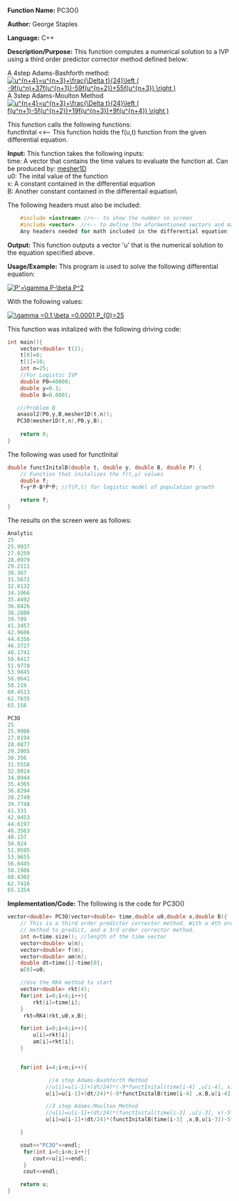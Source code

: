 **Function Name:**          PC3O()

**Author:** George Staples

**Language:** C++

**Description/Purpose:** This function computes a numerical solution to a IVP using a third order predictor corrector method defined below:

A 4step Adams-Bashforth method:\
<a href="https://www.codecogs.com/eqnedit.php?latex=u^{n&plus;4}=u^{n&plus;3}&plus;\frac{\Delta&space;t}{24}\left&space;(&space;-9f(u^n)&plus;37f(u^{n&plus;1})-59f(u^{n&plus;2})&plus;55f(u^{n&plus;3})&space;\right&space;)" target="_blank"><img src="https://latex.codecogs.com/gif.latex?u^{n&plus;4}=u^{n&plus;3}&plus;\frac{\Delta&space;t}{24}\left&space;(&space;-9f(u^n)&plus;37f(u^{n&plus;1})-59f(u^{n&plus;2})&plus;55f(u^{n&plus;3})&space;\right&space;)" title="u^{n+4}=u^{n+3}+\frac{\Delta t}{24}\left ( -9f(u^n)+37f(u^{n+1})-59f(u^{n+2})+55f(u^{n+3}) \right )" /></a>\
A 3step Adams-Moulton Method
<a href="https://www.codecogs.com/eqnedit.php?latex=u^{n&plus;4}=u^{n&plus;3}&plus;\frac{\Delta&space;t}{24}\left&space;(&space;f(u^n&plus;1)-5f(u^{n&plus;2})&plus;19f(u^{n&plus;3})&plus;9f(u^{n&plus;4})&space;\right&space;)" target="_blank"><img src="https://latex.codecogs.com/gif.latex?u^{n&plus;4}=u^{n&plus;3}&plus;\frac{\Delta&space;t}{24}\left&space;(&space;f(u^n&plus;1)-5f(u^{n&plus;2})&plus;19f(u^{n&plus;3})&plus;9f(u^{n&plus;4})&space;\right&space;)" title="u^{n+4}=u^{n+3}+\frac{\Delta t}{24}\left ( f(u^n+1)-5f(u^{n+2})+19f(u^{n+3})+9f(u^{n+4}) \right )" /></a>

This function calls the following functions:\
functInital <<-- This function holds the f(u,t) function from the given differential equation.

**Input:** This function takes the following inputs:\
time: A vector that contains the time values to evaluate the function at. Can be produced by: [mesher1D](https://georgest347.github.io/MATH-5620/softwareManual/HW4/mesher1D)\
u0: The inital value of the function\
x: A constant contained in the differential equation\
B: Another constant contained in the differentail equation\
  
The following headers must also be included:
  ```c++
      #include <iostream> //<-- to show the number on screen
      #include <vector>  //<-- to define the aformentioned vectors and matricies
      Any headers needed for math included in the differential equation
  ```

**Output:** This function outputs a vector 'u' that is the numerical solution to the equation specified above.
	
**Usage/Example:**
This program is used to solve the following differential equation:

<a href="https://www.codecogs.com/eqnedit.php?latex=P'=\gamma&space;P-\beta&space;P^2" target="_blank"><img src="https://latex.codecogs.com/gif.latex?P'=\gamma&space;P-\beta&space;P^2" title="P'=\gamma P-\beta P^2" /></a>

With the following values:

<a href="https://www.codecogs.com/eqnedit.php?latex=\gamma&space;=0.1,\beta&space;=0.0001,P_{0}=25" target="_blank"><img src="https://latex.codecogs.com/gif.latex?\gamma&space;=0.1,\beta&space;=0.0001,P_{0}=25" title="\gamma =0.1,\beta =0.0001,P_{0}=25" /></a>

This function was initalized with the following driving code:
```c++
int main(){
    vector<double> t(2);
    t[0]=0;
    t[1]=10;
    int n=25;
    //For Logistic IVP
    double P0=40000;
    double y=0.1;
    double B=0.0001;

   ///Problem B
   anasol2(P0,y,B,mesher1D(t,n));
   PC3O(mesher1D(t,n),P0,y,B);
   
    return 0;
}
```

The following was used for functInital
```c++
double functInitalB(double t, double y, double B, double P) {
	// Function that initalizes the f(t,y) values
	double f;
    f=y*P-B*P*P; //f(P,t) for logistic model of population growth

	return f;
}
```

The results on the screen were as follows:

```c++
Analytic
25
25.9937
27.0259
28.0979
29.2111
30.367
31.5672
32.8132
34.1066
35.4492
36.8426
38.2886
39.789
41.3457
42.9606
44.6356
46.3727
48.1741
50.0417
51.9778
53.9845
56.0641
58.219
60.4513
62.7635
65.158

PC3O
25
25.9906
27.0194
28.0877
29.2005
30.356
31.5558
32.8014
34.0944
35.4365
36.8294
38.2749
39.7748
41.331
42.9453
44.6197
46.3563
48.157
50.024
51.9595
53.9655
56.0445
58.1986
60.4302
62.7416
65.1354
```

**Implementation/Code:** The following is the code for PC3O()
```c++
vector<double> PC3O(vector<double> time,double u0,double x,double B){
    // This is a third order predictor corrector method. With a 4th order adams bashforth
    // method to predict, and a 3rd order corrector method.
    int n=time.size(); //length of the time vector
    vector<double> u(n);
    vector<double> f(n);
    vector<double> am(n);
    double dt=time[1]-time[0];
    u[0]=u0;

    //Use the RK4 method to start
    vector<double> rkt(4);
    for(int i=0;i<4;i++){
        rkt[i]=time[i];
    }
     rkt=RK4(rkt,u0,x,B);

    for(int i=0;i<4;i++){
        u[i]=rkt[i];
        am[i]=rkt[i];
    }


    for(int i=4;i<n;i++){

             //4 step Adams-Bashforth Method
            //u[i]=u[i-1]+(dt/24)*(-9*functInital(time[i-4] ,u[i-4], x)+37*functInital(time[i-3],u[i-3],x)-59*functInital(time[i-2],u[i-2],x)+55*functInital(time[i-1],u[i-1],x)); //Use for 1O IVP
            u[i]=u[i-1]+(dt/24)*(-9*functInitalB(time[i-4] ,x,B,u[i-4])+37*functInitalB(time[i-3],x,B,u[i-3])-59*functInitalB(time[i-2],x,B,u[i-2])+55*functInitalB(time[i-1],x,B,u[i-1])); //Use for LPM IVP

            //3 step Adams-Moulton Method
            //u[i]=u[i-1]+(dt/24)*(functInital(time[i-3] ,u[i-3], x)-5*functInital(time[i-2],u[i-2],x)+19*functInital(time[i-1],u[i-1],x)+9*functInital(time[i],u[i],x)); //Use for 1O IVP
            u[i]=u[i-1]+(dt/24)*(functInitalB(time[i-3] ,x,B,u[i-3])-5*functInitalB(time[i-2],x,B,u[i-2])+19*functInitalB(time[i-1],x,B,u[i-1])+9*functInitalB(time[i],x,B,u[i])); //Use for LPM IVP

    }

    cout<<"PC3O"<<endl;
     for(int i=0;i<n;i++){
        cout<<u[i]<<endl;
     }
     cout<<endl;

    return u;
}
```
